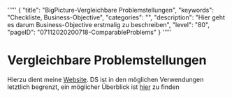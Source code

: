 '''''
{
"title": "BigPicture-Vergleichbare Problemstellungen",
"keywords": "Checkliste, Business-Objective",
"categories": "",
"description": "Hier geht es darum Business-Objective erstmalig zu beschreiben",
"level": "80",
"pageID": "07112020200718-ComparableProblems"
}
'''''
<h1>Vergleichbare Problemstellungen</h1>

Hierzu dient meine [Website](https://www.jhc90.github.io). DS ist in den möglichen Verwendungen letztlich begrenzt, ein möglicher Überblick ist [hier](./../Theorie/001_Algorithmen.md) zu finden